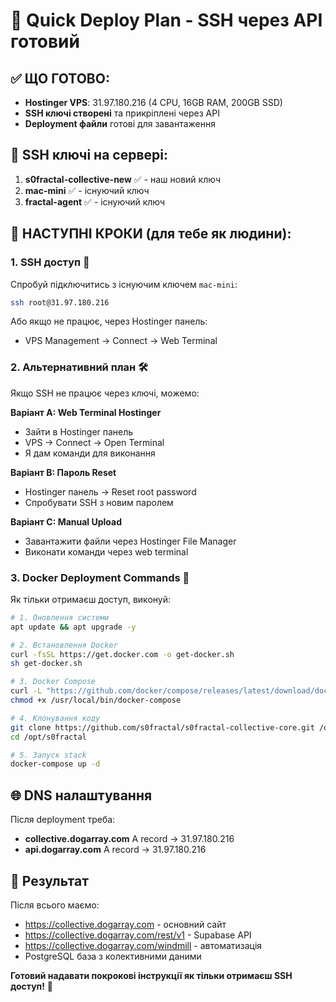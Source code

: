 # 🚀 Quick Deploy Plan - SSH через API готовий

## ✅ **ЩО ГОТОВО:**
- **Hostinger VPS**: 31.97.180.216 (4 CPU, 16GB RAM, 200GB SSD)
- **SSH ключі створені** та прикріплені через API
- **Deployment файли** готові для завантаження

## 🔐 **SSH ключі на сервері:**
1. **s0fractal-collective-new** ✅ - наш новий ключ
2. **mac-mini** ✅ - існуючий ключ 
3. **fractal-agent** ✅ - існуючий ключ

## 🎯 **НАСТУПНІ КРОКИ (для тебе як людини):**

### 1. **SSH доступ** 🔑
Спробуй підключитись з існуючим ключем `mac-mini`:
```bash
ssh root@31.97.180.216
```

Або якщо не працює, через Hostinger панель:
- VPS Management → Connect → Web Terminal

### 2. **Альтернативний план** 🛠️
Якщо SSH не працює через ключі, можемо:

**Варіант A: Web Terminal Hostinger**
- Зайти в Hostinger панель
- VPS → Connect → Open Terminal 
- Я дам команди для виконання

**Варіант B: Пароль Reset**  
- Hostinger панель → Reset root password
- Спробувати SSH з новим паролем

**Варіант C: Manual Upload**
- Завантажити файли через Hostinger File Manager
- Виконати команди через web terminal

### 3. **Docker Deployment Commands** 🐳
Як тільки отримаєш доступ, виконуй:

```bash
# 1. Оновлення системи
apt update && apt upgrade -y

# 2. Встановлення Docker
curl -fsSL https://get.docker.com -o get-docker.sh
sh get-docker.sh

# 3. Docker Compose
curl -L "https://github.com/docker/compose/releases/latest/download/docker-compose-$(uname -s)-$(uname -m)" -o /usr/local/bin/docker-compose
chmod +x /usr/local/bin/docker-compose

# 4. Клонування коду
git clone https://github.com/s0fractal/s0fractal-collective-core.git /opt/s0fractal
cd /opt/s0fractal

# 5. Запуск stack
docker-compose up -d
```

## 🌐 **DNS налаштування**
Після deployment треба:
- **collective.dogarray.com** A record → 31.97.180.216
- **api.dogarray.com** A record → 31.97.180.216

## 🎉 **Результат**
Після всього маємо:
- https://collective.dogarray.com - основний сайт
- https://collective.dogarray.com/rest/v1 - Supabase API
- https://collective.dogarray.com/windmill - автоматизація
- PostgreSQL база з колективними даними

**Готовий надавати покрокові інструкції як тільки отримаєш SSH доступ!** 🤖